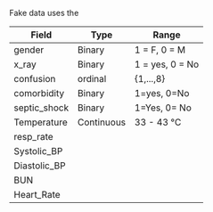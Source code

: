 Fake data uses the 


| Field   | Type | Range   |
|---|-------|---|
|gender| Binary| 1 = F, 0 = M|
|x_ray|Binary| 1 = yes, 0 = No|
|confusion| ordinal| {1,...,8}|
|comorbidity| Binary| 1=yes, 0=No|
|septic_shock| Binary|1=Yes, 0= No|
|Temperature|Continuous| 33 - 43 °C|
|resp_rate|||
|Systolic_BP|||
|Diastolic_BP|||
|BUN|||
|Heart_Rate|||
